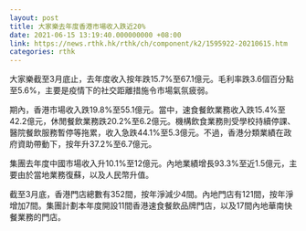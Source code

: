 ```yaml
---
layout: post
title: 大家樂去年度香港市場收入跌近20%
date: 2021-06-15 13:19:40.000000000 +08:00
link: https://news.rthk.hk/rthk/ch/component/k2/1595922-20210615.htm
categories: rthk
---
```


大家樂截至3月底止，去年度收入按年跌15.7%至67.1億元。毛利率跌3.6個百分點至5.6%，主要是疫情下的社交距離措施令市場氣氛疲弱。

期內，香港市場收入跌19.8%至55.1億元。當中，速食餐飲業務收入跌15.4%至42.2億元，休閒餐飲業務跌20.2%至6.2億元。機構飲食業務則受學校持續停課、醫院餐飲服務暫停等拖累，收入急跌44.1%至5.3億元。不過，香港分類業績在政府資助帶動下，按年升37.2%至6.7億元。

集團去年度中國市場收入升10.1%至12億元。內地業績增長93.3%至近1.5億元，主要由於當地業務復蘇，以及人民幣升值。

截至3月底，香港門店總數有352間，按年淨減少4間。內地門店有121間，按年淨增加7間。集團計劃本年度開設11間香港速食餐飲品牌門店，以及17間內地華南快餐業務的門店。

